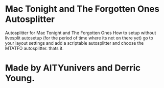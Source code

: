 # Mac Tonight and The Forgotten Ones Autosplitter
Autosplitter for Mac Tonight and The Forgotten Ones
How to setup without livesplit autosetup (for the period of time where its not on there yet)
go to your layout settings and add a scriptable autosplitter and choose the MTATFO autosplitter. thats it. 
# Made by AITYunivers and Derric Young.

